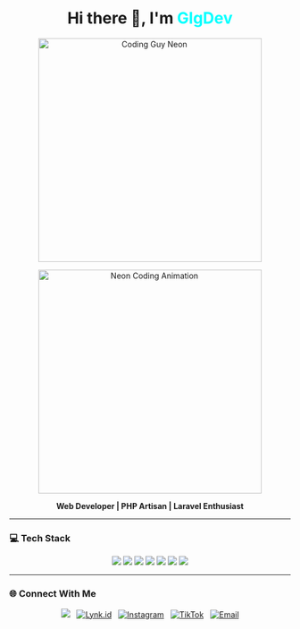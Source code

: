 <h1 align="center">Hi there 👋, I'm <span style="color:#00ffff;">GlgDev</span></h1>

<p align="center">
  <img src="https://i.pinimg.com/originals/06/b9/ae/06b9aeed1a3b8f1d50ba08f3cd8851c8.gif" alt="Coding Guy Neon" width="400"/>
</p>

<p align="center">
  <img src="https://i.pinimg.com/originals/f1/e7/34/f1e734f9cade86fe737a9aa404ad5677.gif" alt="Neon Coding Animation" width="400"/>
</p>

<p align="center">
  <b>Web Developer | PHP Artisan | Laravel Enthusiast</b>
</p>

---

### 💻 Tech Stack

<p align="center">
  <img src="https://img.shields.io/badge/HTML-E34F26?style=for-the-badge&logo=html5&logoColor=white" />
  <img src="https://img.shields.io/badge/CSS-1572B6?style=for-the-badge&logo=css3&logoColor=white" />
  <img src="https://img.shields.io/badge/JavaScript-F7DF1E?style=for-the-badge&logo=javascript&logoColor=black" />
  <img src="https://img.shields.io/badge/PHP-777BB4?style=for-the-badge&logo=php&logoColor=white" />
  <img src="https://img.shields.io/badge/Laravel-FB503B?style=for-the-badge&logo=laravel&logoColor=white" />
  <img src="https://img.shields.io/badge/Livewire-4E1EE1?style=for-the-badge&logo=livewire&logoColor=white" />
  <img src="https://img.shields.io/badge/Bootstrap-7952B3?style=for-the-badge&logo=bootstrap&logoColor=white" />
</p>

---

### 🌐 Connect With Me

<p align="center">
  <a href="https://github.com/sogolbrik">
    <img src="https://img.shields.io/badge/GitHub-181717?style=for-the-badge&logo=github&logoColor=white"/></a>
  &nbsp;
  <a href="https://lynk.id/glngbrik" target="_blank">
    <img src="https://img.shields.io/badge/Lynk.id-glngbrik-4c1?style=for-the-badge&logo=linktree&logoColor=white" alt="Lynk.id"/></a>
  &nbsp;
  <a href="https://instagram.com/glgdev" target="_blank">
    <img src="https://img.shields.io/badge/Instagram-E4405F?style=for-the-badge&logo=instagram&logoColor=white" alt="Instagram"/></a>
  &nbsp;
  <a href="https://www.tiktok.com/@glgdev70" target="_blank">
    <img src="https://img.shields.io/badge/TikTok-000000?style=for-the-badge&logo=tiktok&logoColor=white" alt="TikTok"/></a>
  &nbsp;
  <a href="mailto:gilangsampurno125@gmail.com" target="_blank">
    <img src="https://img.shields.io/badge/Email-D14836?style=for-the-badge&logo=gmail&logoColor=white" alt="Email"/></a>
</p>
